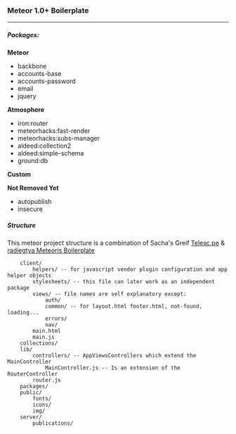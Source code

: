 ### Meteor 1.0+ Boilerplate
---

##### Packages:

__Meteor__

- backbone
- accounts-base
- accounts-password
- email
- jquery

__Atmosphere__

- iron:router 
- meteorhacks:fast-render
- meteorhacks:subs-manager
- aldeed:collection2
- aldeed:simple-schema
- ground:db

__Custom__

__Not Removed Yet__

- autopublish
- insecure

##### Structure

This meteor project structure is a combination of Sacha's Greif [Telesc.pe](https://github.com/TelescopeJS/Telescope) & [radiegtya Meteoris Boilerplate](https://github.com/radiegtya/meteoris)

		client/
			helpers/ -- for javascript vendor plugin configuration and app helper objects
			stylesheets/ -- this file can later work as an independent package
			views/ -- file names are self explanatory except:
				auth/
				common/ -- for layout.html footer.html, not-found, loading...
				errors/
				nav/
			main.html
			main.js
		collections/
		lib/
			controllers/ -- AppViewsControllers which extend the MainController
				MainController.js -- Is an extension of the RouterController
			router.js
		packages/
		public/
			fonts/
			icons/
			img/
		server/
			publications/
